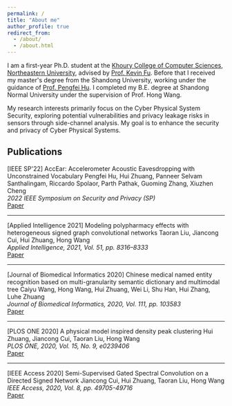 ```yaml
---
permalink: /
title: "About me"
author_profile: true
redirect_from: 
  - /about/
  - /about.html
---
```

I am a first-year Ph.D. student at the [Khoury College of Computer Sciences](https://www.khoury.northeastern.edu/), [Northeastern University](https://www.northeastern.edu/), advised by [Prof. Kevin Fu](https://kevinfu.com/). Before that I received my master's degree from the Shandong University, working under the guidance of [Prof. Pengfei Hu](https://perfecthu.github.io/). I completed my B.E. degree at Shandong Normal University under the supervision of Prof. Hong Wang.

My research interests primarily focus on the Cyber Physical System Security, exploring potential vulnerabilities and privacy leakage risks in sensors through side-channel analysis. My goal is to enhance the security and privacy of Cyber Physical Systems.


## Publications

 [IEEE SP'22] AccEar: Accelerometer Acoustic Eavesdropping with Unconstrained Vocabulary
Pengfei Hu, Hui Zhuang, Panneer Selvam Santhalingam, Riccardo Spolaor, Parth Pathak, Guoming Zhang, Xiuzhen Cheng  
*2022 IEEE Symposium on Security and Privacy (SP)*  
[Paper](https://doi.org/10.1109/SP46214.2022.9833716)

---

 [Applied Intelligence 2021] Modeling polypharmacy effects with heterogeneous signed graph convolutional networks
Taoran Liu, Jiancong Cui, Hui Zhuang, Hong Wang  
*Applied Intelligence, 2021, Vol. 51, pp. 8316–8333*  
[Paper](https://link.springer.com/article/10.1007/s10489-021-02296-4)

---

 [Journal of Biomedical Informatics 2020] Chinese medical named entity recognition based on multi-granularity semantic dictionary and multimodal tree
Caiyu Wang, Hong Wang, Hui Zhuang, Wei Li, Shu Han, Hui Zhang, Luhe Zhuang    
*Journal of Biomedical Informatics, 2020, Vol. 111, pp. 103583*  
[Paper](https://www.sciencedirect.com/science/article/pii/S1532046420302112)

---

 [PLOS ONE 2020] A physical model inspired density peak clustering
Hui Zhuang, Jiancong Cui, Taoran Liu, Hong Wang  
*PLOS ONE, 2020, Vol. 15, No. 9, e0239406*  
[Paper](https://journals.plos.org/plosone/article?id=10.1371/journal.pone.0239406)

---

 [IEEE Access 2020] Semi-Supervised Gated Spectral Convolution on a Directed Signed Network
Jiancong Cui, Hui Zhuang, Taoran Liu, Hong Wang  
*IEEE Access, 2020, Vol. 8, pp. 49705-49716*  
[Paper](https://ieeexplore.ieee.org/abstract/document/9031355)
